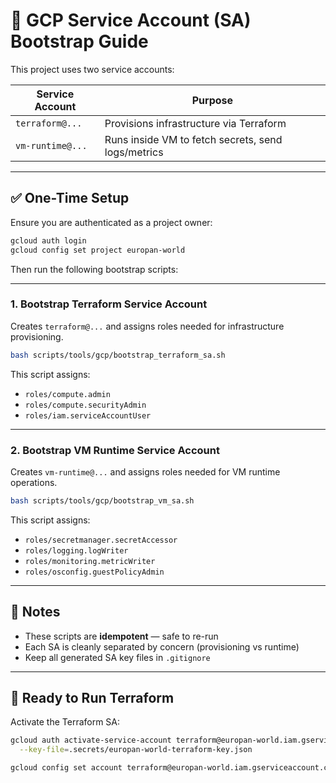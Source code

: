 # 🔐 GCP Service Account (SA) Bootstrap Guide

This project uses two service accounts:

| Service Account  | Purpose                                            |
|------------------|----------------------------------------------------|
| `terraform@...`  | Provisions infrastructure via Terraform            |
| `vm-runtime@...` | Runs inside VM to fetch secrets, send logs/metrics |

---

## ✅ One-Time Setup

Ensure you are authenticated as a project owner:

```bash
gcloud auth login
gcloud config set project europan-world
````

Then run the following bootstrap scripts:

---

### 1. Bootstrap Terraform Service Account

Creates `terraform@...` and assigns roles needed for infrastructure provisioning.

```bash
bash scripts/tools/gcp/bootstrap_terraform_sa.sh
```

This script assigns:

* `roles/compute.admin`
* `roles/compute.securityAdmin`
* `roles/iam.serviceAccountUser`

---

### 2. Bootstrap VM Runtime Service Account

Creates `vm-runtime@...` and assigns roles needed for VM runtime operations.

```bash
bash scripts/tools/gcp/bootstrap_vm_sa.sh
```

This script assigns:

* `roles/secretmanager.secretAccessor`
* `roles/logging.logWriter`
* `roles/monitoring.metricWriter`
* `roles/osconfig.guestPolicyAdmin`

---

## 🧠 Notes

* These scripts are **idempotent** — safe to re-run
* Each SA is cleanly separated by concern (provisioning vs runtime)
* Keep all generated SA key files in `.gitignore`

---

## 🚀 Ready to Run Terraform

Activate the Terraform SA:

```bash
gcloud auth activate-service-account terraform@europan-world.iam.gserviceaccount.com \
  --key-file=.secrets/europan-world-terraform-key.json

gcloud config set account terraform@europan-world.iam.gserviceaccount.com
```